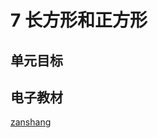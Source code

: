 # 7 长方形和正方形

## 单元目标

## 电子教材

<Ebook grade="xxsx3a" :pages="79" :paged="88" ></Ebook>

[zanshang](../res/zanshang.md ':include')